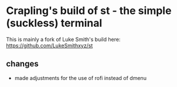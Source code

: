 # Crapling's build of st - the simple (suckless) terminal
This is mainly a fork of Luke Smith's build here: https://github.com/LukeSmithxyz/st
## changes
- made adjustments for the use of rofi instead of dmenu
